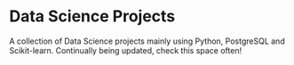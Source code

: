 # Data Science Projects
A collection of Data Science projects mainly using Python, PostgreSQL and Scikit-learn. Continually being updated, check this space often!
